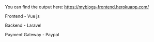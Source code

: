 You can find the output here:
https://myblogs-frontend.herokuapp.com/

Frontend - Vue js

Backend - Laravel

Payment Gateway - Paypal
